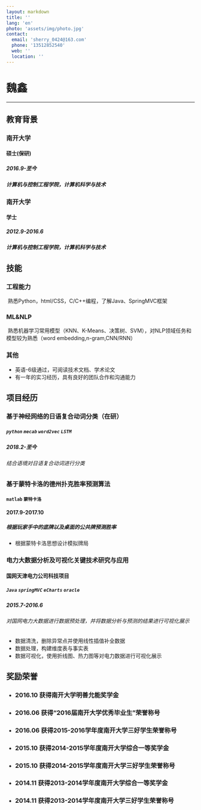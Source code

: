 ```yaml
---
layout: markdown
title: ''
lang: 'en'
photo: 'assets/img/photo.jpg'
contact:
  email: 'sherry_0424@163.com'
  phone: '13512852540'
  web: ''
  location: ''
---
```


# 魏鑫

-----------

## 教育背景

### 南开大学
#### 硕士(保研)
##### 2016.9-至今
##### 计算机与控制工程学院，计算机科学与技术

### 南开大学
#### 学士
##### 2012.9-2016.6
##### 计算机与控制工程学院，计算机科学与技术


## 技能

### 工程能力
  熟悉Python，html/CSS，C/C++编程，了解Java、SpringMVC框架

### ML&NLP
  熟悉机器学习常用模型（KNN、K-Means、决策树、SVM），对NLP领域任务和模型较为熟悉（word embedding,n-gram,CNN/RNN）

### 其他
  *  英语-6级通过，可阅读技术文档、学术论文
  *  有一年的实习经历，具有良好的团队合作和沟通能力

## 项目经历
### 基于神经网络的日语复合动词分类（在研）
##### `python` `mecab` `word2vec` `LSTM`
##### 2018.2-至今
###### 结合语境对日语复合动词进行分类

### 基于蒙特卡洛的德州扑克胜率预测算法
#### `matlab` `蒙特卡洛`
#### 2017.9-2017.10
##### 根据玩家手中的底牌以及桌面的公共牌预测胜率
 * 根据蒙特卡洛思想设计模拟牌局

### 电力大数据分析及可视化关键技术研究与应用
#### 国网天津电力公司科技项目
##### `Java` `springMVC` `eCharts` `oracle`
##### 2015.7-2016.6
###### 对国网电力大数据进行数据预处理，并将数据分析与预测的结果进行可视化展示
* 数据清洗，删除异常点并使用线性插值补全数据
* 数据处理，构建维度表与事实表
* 数据可视化，使用折线图、热力图等对电力数据进行可视化展示

## 奖励荣誉

* ### 2016.10    获得南开大学明善允能奖学金
* ### 2016.06    获得“2016届南开大学优秀毕业生”荣誉称号
* ### 2016.06    获得2015-2016学年度南开大学三好学生荣誉称号
* ### 2015.10    获得2014-2015学年度南开大学综合一等奖学金
* ### 2015.10    获得2014-2015学年度南开大学三好学生荣誉称号
* ### 2014.11    获得2013-2014学年度南开大学综合一等奖学金
* ### 2014.11    获得2013-2014学年度南开大学三好学生荣誉称号

